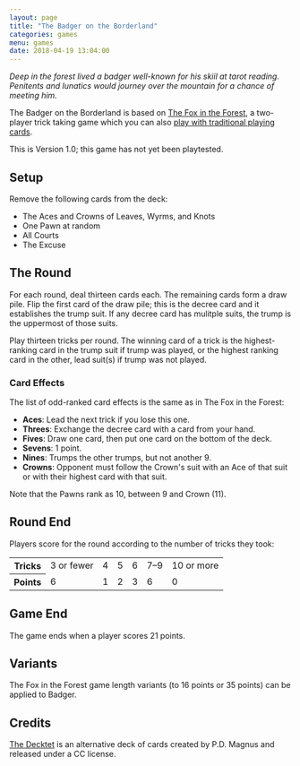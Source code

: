 ```yaml
---
layout: page
title: "The Badger on the Borderland"
categories: games
menu: games
date: 2018-04-19 13:04:00
---
```


*Deep in the forest lived a badger well-known for his skiil at tarot reading.  Penitents and lunatics would journey over the mountain for a chance of meeting him.*

The Badger on the Borderland is based on [The Fox in the Forest](https://boardgamegeek.com/boardgame/221965/fox-forest), a two-player trick taking game which you can also [play with traditional playing cards](https://boardgamegeek.com/filepage/153033/fox-forest-summary-sheet).

This is Version 1.0; this game has not yet been playtested.

## Setup

Remove the following cards from the deck:

* The Aces and Crowns of Leaves, Wyrms, and Knots
* One Pawn at random
* All Courts
* The Excuse

## The Round

For each round, deal thirteen cards each.  The remaining cards form a draw pile.  Flip the first card of the draw pile; this is the decree card and it establishes the trump suit.  If any decree card has mulitple suits, the trump is the uppermost of those suits.

Play thirteen tricks per round.  The winning card of a trick is the highest-ranking card in the trump suit if trump was played, or the highest ranking card in the other, lead suit(s) if trump was not played.

### Card Effects

The list of odd-ranked card effects is the same as in The Fox in the Forest:

* **Aces**: Lead the next trick if you lose this one.
* **Threes**: Exchange the decree card with a card from your hand.
* **Fives**: Draw one card, then put one card on the bottom of the deck.
* **Sevens**: 1 point.
* **Nines**: Trumps the other trumps, but not another 9.
* **Crowns**: Opponent must follow the Crown's suit with an Ace of that suit or with their highest card with that suit.

Note that the Pawns rank as 10, between 9 and Crown (11).

## Round End

Players score for the round according to the number of tricks they took:

<table class="bordered">
	<tr>
		<th>Tricks</th><td>3 or fewer</td><td>4</td><td>5</td><td>6</td><td>7&ndash;9</td><td>10 or more</td>
	</tr>
	<tr>
		<th>Points</th><td>6</td><td>1</td><td>2</td><td>3</td><td>6</td><td>0</td>
	</tr>
</table>

## Game End

The game ends when a player scores 21 points.

## Variants

The Fox in the Forest game length variants (to 16 points or 35 points) can be applied to Badger.

## Credits

[The Decktet](http://www.decktet.com) is an alternative deck of cards created by P.D. Magnus and released under a CC license.
